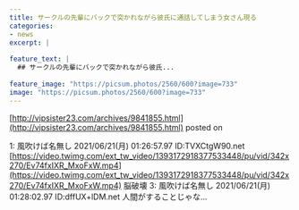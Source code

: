 ```yaml
---
title: サークルの先輩にバックで突かれながら彼氏に通話してしまう女さん現る
categories:
- news
excerpt: |
  
feature_text: |
  ## サークルの先輩にバックで突かれながら彼氏...
  
feature_image: "https://picsum.photos/2560/600?image=733"
image: "https://picsum.photos/2560/600?image=733"
---
```


[http://vipsister23.com/archives/9841855.html](http://vipsister23.com/archives/9841855.html)
posted on 

<!--more-->

1: 風吹けば名無し 2021/06/21(月) 01:26:57.97 ID:TVXCtgW90.net [https://video.twimg.com/ext_tw_video/1393172918377533448/pu/vid/342x270/Ev74fxIXR_MxoFxW.mp4](https://video.twimg.com/ext_tw_video/1393172918377533448/pu/vid/342x270/Ev74fxIXR_MxoFxW.mp4) 脳破壊 3: 風吹けば名無し 2021/06/21(月) 01:28:02.97 ID:dffUX+lDM.net 人間がすることじゃな...
